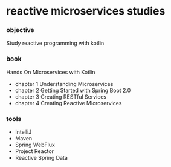 # reactive microservices studies

### objective
Study reactive programming with kotlin

### book
Hands On Microservices with Kotlin

- chapter 1 Understanding Microservices
- chapter 2 Getting Started with Spring Boot 2.0
- chapter 3 Creating RESTful Services
- chapter 4 Creating Reactive Microservices

### tools

- IntelliJ
- Maven
- Spring WebFlux
- Project Reactor
- Reactive Spring Data